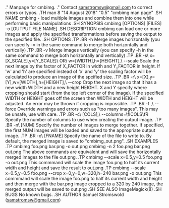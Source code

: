 .\" Manpage for cmbimg.
.\" Contact samstromsw@gmail.com to correct errors or typos.
.TH man 8 "14 August 2018" "0.5" "cmbimg man page"
.SH NAME
cmbimg \- load multiple images and combine them into one while performing basic manipulations
.SH SYNOPSIS
cmbimg [OPTIONS] [FILES] -o [OUTPUT FILE NAME]
.SH DESCRIPTION
cmbimg can load one or more images and apply the specified transformations before saving the output to the specified file.
.SH OPTIONS
.TP
.BR \-h
Merge images horizontally (you can specify -v in the same command to merge both horizontally and vertically)
.TP
.BR \-v
Merge images vertically (you can specify -h in the same command to merge both horizontally and vertically)
.TP
.BR \-s\ x=[X_SCALE],y=[Y_SCALE]\ OR\ w=[WIDTH],h=[HEIGHT],\ \-\-scale
Scale the next image by the factor of X_FACTOR in width and Y_FACTOR in height. If 'w' and 'h' are specified instead of 'x' and 'y' the scaling factor will be calculated to produce an image of the spcified size.
.TP
.BR \-r\ x=[X],y=[Y],w=[WIDTH],h=[HEIGHT],\ \-\-crop
Crop the next image so that it has a new width WIDTH and a new height HEIGHT. X and Y specify where cropping should start (from the top left corner of the image). If the specified WIDTH or HEIGHT goes off the screen then WIDTH and HEIGHT will be adjusted. An error may be thrown if cropping is impossible.
.TP
.BR \-f ,\ \-\-force
Override warnings and errors such as "too many images". This may be unsafe, use with care.
.TP
.BR \-c\ [COLS],\ \-\-columns=\fICOLS\fR
Specify the number of columns to use when creating the output image.
.TP
.BR \-n\ [NUM]
Specify the number of images to merge together. If specified, the first NUM images will be loaded and saved to the appropriate output image.
.TP
.BR \-o\ [FNAME]
Specify the name of the file to write to. By default, the merged image is saved to "cmbimg_out.png".
.SH EXAMPLES
.TP
cmbimg foo.png bar.png -o out.png
cmbimg -n 2 foo.png bar.png out.png 
The above commands are equivalent and will save the horizontally merged images to the file out.png.
.TP
cmbimg --scale x=0.5,y=0.5 foo.png -o out.png
This commmand will scale the image foo.png to half its current width and height and save the result to out.png
.TP
cmbimg --scale x=0.5,y=0.5 foo.png --crop x=0,y=0,w=320,h=240 bar.png -o out.png
This commmand will scale the image foo.png to half its current width and height and then merge with the bar.png image cropped to a 320 by 240 image, the merged output will be saved to out.png
.SH SEE ALSO
ImageMagick(8)
.SH BUGS
No known bugs.
.SH AUTHOR
Samuel Stromswold (samstromsw@gmail.com)
